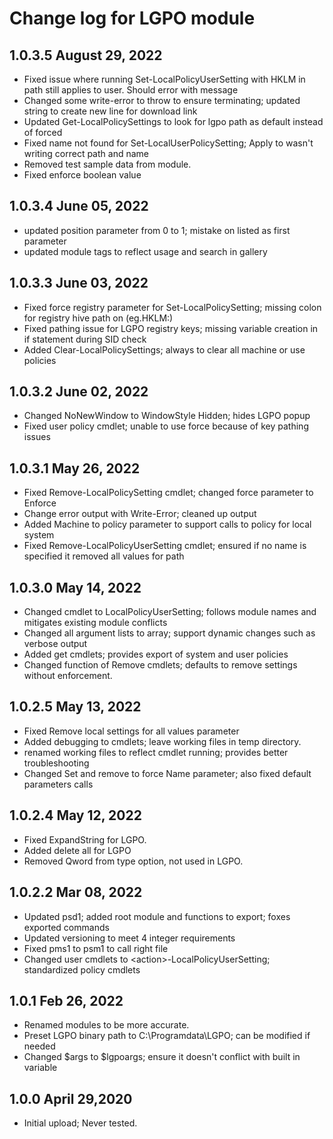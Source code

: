 # Change log for LGPO module

## 1.0.3.5 August 29, 2022

- Fixed issue where running Set-LocalPolicyUserSetting with HKLM in path still applies to user. Should error with message
- Changed some write-error to throw to ensure terminating; updated string to create new line for download link
- Updated Get-LocalPolicySettings to look for lgpo path as default instead of forced
- Fixed name not found for Set-LocalUserPolicySetting; Apply to wasn't writing correct path and name
- Removed test sample data from module.
- Fixed enforce boolean value

## 1.0.3.4 June 05, 2022

- updated position parameter from 0 to 1; mistake on listed as first parameter
- updated module tags to reflect usage and search in gallery

## 1.0.3.3 June 03, 2022

- Fixed force registry parameter for Set-LocalPolicySetting; missing colon for registry hive path on (eg.HKLM:)
- Fixed pathing issue for LGPO registry keys; missing variable creation in if statement during SID check
- Added Clear-LocalPolicySettings; always to clear all machine or use policies

## 1.0.3.2 June 02, 2022

- Changed NoNewWindow to WindowStyle Hidden; hides LGPO popup
- Fixed user policy cmdlet; unable to use force because of key pathing issues

## 1.0.3.1 May 26, 2022

- Fixed Remove-LocalPolicySetting cmdlet; changed force parameter to Enforce
- Change error output with Write-Error; cleaned up output
- Added Machine to policy parameter to support calls to policy for local system
- Fixed Remove-LocalPolicyUserSetting cmdlet; ensured if no name is specified it removed all values for path

## 1.0.3.0 May 14, 2022

- Changed cmdlet to LocalPolicyUserSetting; follows module names and mitigates existing module conflicts
- Changed all argument lists to array; support dynamic changes such as verbose output
- Added get cmdlets; provides export of system and user policies
- Changed function of Remove cmdlets; defaults to remove settings without enforcement.

## 1.0.2.5 May 13, 2022

- Fixed Remove local settings for all values parameter
- Added debugging to cmdlets; leave working files in temp directory.
- renamed working files to reflect cmdlet running; provides better troubleshooting
- Changed Set and remove to force Name parameter; also fixed default parameters calls

## 1.0.2.4 May 12, 2022

- Fixed ExpandString for LGPO.
- Added delete all for LGPO
- Removed Qword from type option, not used in LGPO.

## 1.0.2.2 Mar 08, 2022

- Updated psd1; added root module and functions to export; foxes exported commands
- Updated versioning to meet 4 integer requirements
- Fixed pms1 to psm1 to call right file
- Changed user cmdlets to \<action\>-LocalPolicyUserSetting; standardized policy cmdlets

## 1.0.1 Feb 26, 2022

- Renamed modules to be more accurate.
- Preset LGPO binary path to C:\Programdata\LGPO; can be modified if needed
- Changed $args to $lgpoargs; ensure it doesn't conflict with built in variable

## 1.0.0 April 29,2020

- Initial upload; Never tested.
